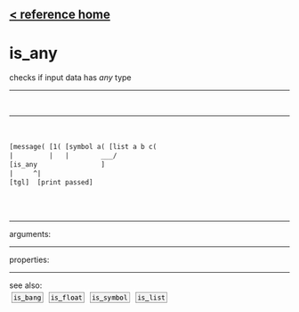 [< reference home](index.html)
---

# is_any


checks if input data has *any* type

---

<br>


---


```


[message( [1( [symbol a( [list a b c(
|         |   |        ___/
[is_any                ]
|     ^|
[tgl]  [print passed]

                
            
```

---
arguments:


---
properties:


---
see also:<br>
[![is_bang](img/object_is_bang.png)](is_bang.html)
[![is_float](img/object_is_float.png)](is_float.html)
[![is_symbol](img/object_is_symbol.png)](is_symbol.html)
[![is_list](img/object_is_list.png)](is_list.html)
